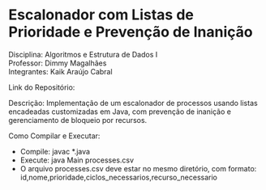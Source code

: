 # Escalonador com Listas de Prioridade e Prevenção de Inanição

Disciplina: Algoritmos e Estrutura de Dados I  
Professor: Dimmy Magalhães  
Integrantes: Kaik Araújo Cabral 

Link do Repositório:  

Descrição: Implementação de um escalonador de processos usando listas encadeadas customizadas em Java, com prevenção de inanição e gerenciamento de bloqueio por recursos.

Como Compilar e Executar:  
- Compile: javac *.java  
- Execute: java Main processes.csv  
- O arquivo processes.csv deve estar no mesmo diretório, com formato: id,nome,prioridade,ciclos_necessarios,recurso_necessario  
